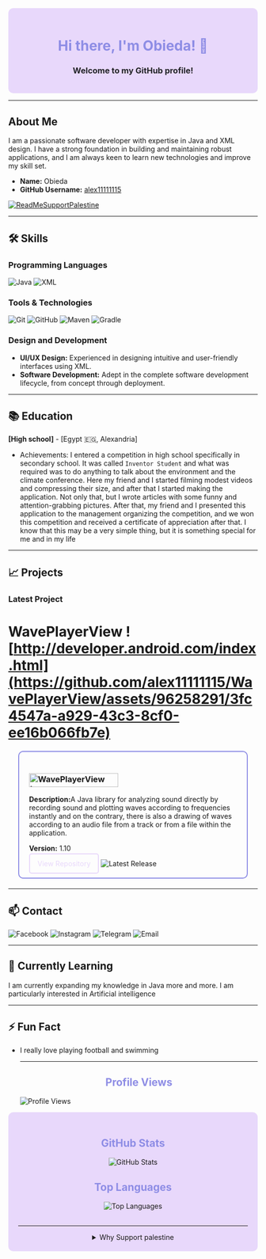 <div align="center" style="background-color: #E8D8FB; padding: 20px; border-radius: 10px;">
  <h1 style="color: #8E8DE5;">Hi there, I'm Obieda! 👋</h1>
  <h3 style="color: #222327;">Welcome to my GitHub profile!</h3>
</div>

---

## About Me

I am a passionate software developer with expertise in Java and XML design. I have a strong foundation in building and maintaining robust applications, and I am always keen to learn new technologies and improve my skill set.

- **Name:** Obieda
- **GitHub Username:** [alex11111115](https://github.com/alex11111115)

[![ReadMeSupportPalestine](https://raw.githubusercontent.com/Safouene1/support-palestine-banner/master/banner-support.svg)](https://techforpalestine.org/learn-more)

---

## 🛠️ Skills

### Programming Languages
  <img src="https://img.shields.io/badge/Java-80%25-8e8de5?style=flat&logo=java&logoColor=white" alt="Java">   <img src="https://img.shields.io/badge/XML-95%25-8e8de5?style=flat&logo=xml&logoColor=white" alt="XML">

### Tools & Technologies
<div>
  <img src="https://img.shields.io/badge/Version_Control-Git-orange?style=for-the-badge&logo=git&logoColor=white" alt="Git">
  <img src="https://img.shields.io/badge/Version_Control-GitHub-orange?style=for-the-badge&logo=github&logoColor=white" alt="GitHub">
  <img src="https://img.shields.io/badge/Build_Tool-Maven-blue?style=for-the-badge&logo=apache-maven&logoColor=white" alt="Maven">
  <img src="https://img.shields.io/badge/Build_Tool-Gradle-blue?style=for-the-badge&logo=gradle&logoColor=white" alt="Gradle">
</div>

### Design and Development
- **UI/UX Design:** Experienced in designing intuitive and user-friendly interfaces using XML.
- **Software Development:** Adept in the complete software development lifecycle, from concept through deployment.

---

## 📚 Education

**[High school]**   - [Egypt 🇪🇬, Alexandria]  

<!--- Relevant coursework: List relevant courses or projects.-->
- Achievements: I entered a competition in high school specifically in secondary school. It was called ` Inventor Student ` and what was required was to do anything to talk about the environment and the climate conference. Here my friend and I started filming modest videos and compressing their size, and after that I started making the application. Not only that, but I wrote articles with some funny and attention-grabbing pictures. After that, my friend and I presented this application to the management organizing the competition, and we won this competition and received a certificate of appreciation after that. I know that this may be a very simple thing, but it is something special for me and in my life

---

## 📈 Projects

### Latest Project

# WavePlayerView ![http://developer.android.com/index.html](https://github.com/alex11111115/WavePlayerView/assets/96258291/3fc4547a-a929-43c3-8cf0-ee16b066fb7e)

<div style="border: 2px solid #8E8DE5; border-radius: 10px; padding: 20px; margin: 20px;">
  <h3 style="color: #8E8DE5;">
<a href="https://github.com/alex11111115/WavePlayerView">
  <img src="https://img.shields.io/badge/WavePlayerView-8E8DE5?style=flat&labelColor=E8D8FB&logo=data:image/svg+xml;base64,PHN2ZyB3aWR0aD0iMTAwIiBoZWlnaHQ9IjQwIiB2aWV3Qm94PSIwIDAgMTAwIDQwIiB4bWxucz0iaHR0cDovL3d3dy53My5vcmcvMjAwMC9zdmciPjxwb2x5bGluZSBwb2ludHM9IjAsMjAgMTAsMTAgMjAsMjAgMzAsMTAgNDAsMjAgNTAsMTAgNjAsMjAgNzAsMTAgODAsMjAgOTAsMTAgMTAwLDIwIiBzdHlsZT0iZmlsbDpub25lO3N0cm9rZTojOEU4REU1O3N0cm9rZS13aWR0aDoyIiAvPjxwb2x5bGluZSBwb2ludHM9IjAsMjUgMTAsMTUgMjAsMjUgMzAsMTUgNDAsMjUgNTAsMTUgNjAsMjUgNzAsMTUgODAsMjUgOTAsMTUgMTAwLDI1IiBzdHlsZT0iZmlsbDpub25lO3N0cm9rZTojOEU4REU1O3N0cm9rZS13aWR0aDoyIiAvPjwvc3ZnPg==" alt="WavePlayerView Logo" style="width: 180px; height: 28px; margin-right: 10px;">
  <span style="font-size: 12px; color: #8E8DE5;"></span>
</a>
</h3>
  <p><strong>Description:</strong>A Java library for analyzing sound directly by recording sound and plotting waves according to frequencies instantly and on the contrary, there is also a drawing of waves according to an audio file from a track or from a file within the application.</p>
  <p><strong>Version:</strong> 1.10</p>
  <a href="https://github.com/alex11111115/WavePlayerView" style="color: #E8D8FB; text-decoration: none; border: 2px solid #E8D8FB; padding: 10px 15px; border-radius: 5px;">View Repository</a>     <img src="https://img.shields.io/github/v/release/alex11111115/WavePlayerView?style=flat&color=8E8DE5" alt="Latest Release">
</div>

---

## 📫 Contact

<div>
  <a href="https://www.facebook.com/obeida.hussein.a/" style="text-decoration: none;">
    <img src="https://img.shields.io/badge/Facebook-1877F2?style=for-the-badge&logo=facebook&logoColor=white" alt="Facebook">
  </a>
  <a href="https://www.instagram.com/obeida.hussein.a/" style="text-decoration: none;">
    <img src="https://img.shields.io/badge/Instagram-E4405F?style=for-the-badge&logo=instagram&logoColor=white" alt="Instagram">
  </a>
  <a href="https://t.me/@obeida_hussein" style="text-decoration: none;">
    <img src="https://img.shields.io/badge/Telegram-2CA5E0?style=for-the-badge&logo=telegram&logoColor=white" alt="Telegram">
  </a>
  <a href="mailto:bodybody15151@gmail.com" style="text-decoration: none;">
    <img src="https://img.shields.io/badge/Email-D14836?style=for-the-badge&logo=gmail&logoColor=white" alt="Email">
  </a>
</div>

---

## 🌱 Currently Learning

I am currently expanding my knowledge in Java more and more. I am particularly interested in Artificial intelligence 

---


## ⚡ Fun Fact

- I really love playing football and swimming

  ---

  <h2 align="center" style="color: #8E8DE5;">Profile Views</h2>
  <img align="center" src="https://komarev.com/ghpvc/?username=alex11111115&style=flat&color=8E8DE5" alt="Profile Views">
</div>

<div align="center" style="background-color: #E8D8FB; padding: 20px; border-radius: 10px;">
  <h2 style="color: #8E8DE5;">GitHub Stats</h2>
  <img src="https://github-readme-stats.vercel.app/api?username=alex11111115&show_icons=true&theme=radical" alt="GitHub Stats">
  <br>
  <h2 style="color: #8E8DE5;">Top Languages</h2>
  <img src="https://github-readme-stats.vercel.app/api/top-langs/?username=alex11111115&layout=compact&theme=radical" alt="Top Languages">
  <br>
<br>

---

<details>
<summary>Why Support palestine</summary>

~تاريخ فلسطين وحربها مع الكيان الصهيوني~

~قبل الاحتلال~
كانت *فلسطين* موطنًا لشعب *فلسطيني* متنوع وثري ثقافيًا لآلاف السنين. كان *الفلسطينيون* من خلفيات دينية ووثنية مختلفة، بما في ذلك *المسلمون* والمسيحيون واليهود والدروز. عاشوا بسلام ووئام نسبي لعدة قرون.

بدأ *اليهود الغربيون* في *ثمانينيات القرن التاسع عشر*، بتبني نظريات جديدة في استعمار الأراضي *الفلسطينية* تقوم على فكرة استبدال محاولات السيطرة المدنية أو السلمية بالسيطرة المسلحة.
وقد كان من أكبر المتبنين لهذه النظرية *الحركة الصهيونية العالمية* التي قالت: ` إن اليوم الذي نبني فيه كتيبة يهودية واحدة هو اليوم الذي ستقوم فيه دولتنا ` .

في أواسط 1880، قامت *الحركة الصهيونية* في *أوروبا* بتكوين مجموعة -*عشاق صهيون*- (المؤتمر الصهيوني الأول كان في بازل عام 1897). طالبت هذه الحركة *بإقامة دولة خاصة باليهود*، ورأى العديد من الصهاينة أن موقع هذه الدولة يجب أن يكون في مكان الدولة التاريخية اليهودية، المنطقة التي تعرف باسم *فلسطين*.
كانت *فلسطين* حينئذ جزءاً من الدولة العثمانية وتحظى بحكم محلي (ولاية)، وكانت المنطقة مأهولة *بالفلسطينيين* العرب بشكل رئيسي (ظل اليهود يشكلون نسبة أقل من 8% حتى عام 1920).

لاقى هذا المشروع *الصهيوني* غضباً شعبياً عم كل *فلسطين*، ورفضاً قاطعاً من كل الشخصيات السياسية آنذاك، كان من بينهم مفتي *القدس* أمين الحسيني وعز الدين القسام ولاحقاً عبد القادر الحسيني، وزعماء سياسيين ودينيين وعسكريين آخرين، وكانت هذه هي بدايات نشوء المقاومة الشعبية في فلسطين. فيما تباينت مواقف الشخصيات العربية والحكام العرب في تعاملهم مع هذا المشروع فمنهم من أيد *الفلسطينيين* في تحقيق مصيرهم ومنهم من التزم الصمت، ومنهم من مد يده لزعماء الحركة *الصهيونية* من أجل نيل رضى الحكومة *البريطانية*، مثل الأمير فيصل بن الحسين الذي التقى حاييم وايزمان رئيس *المنظمة الصهيونية العالمية*، وغيره.

أما بالنسبة *للدول الغربية* فقد رحبت بالمشروع *الصهيوني* في *فلسطين*، فتلقى المشروع دعماً مالياً وعسكرياً ولوجستياً من دول كبرى مثل *بريطانيا* و*الولايات المتحدة* و*فرنسا*. والتي رأت في كون الدولة *العبرية* التي يطمح *الصهاينة* لإنشائها في *فلسطين*، حماية لمصالحها في المنطقة.

*وعد بلفور*
لقد تبنت *إنجلترا* منذ بداية *القرن العشرين* سياسة إيجاد كيان *يهودي* سياسي في *فلسطين* قدروا أنه سيظل خاضعاً لنفوذهم ودائراً في فلكهم وبحاجة لحمايتهم ورعايتهم وسيكون في المستقبل مشغلة *للعرب* ينهك قواهم ويورثهم الهم الدائم يعرقل كل محاولة للوحدة فيما بينهم. وتوجت *بريطانيا* سياستها هذه بوعد بلفور الذي أطلقه وزير خارجيتها آنذاك.

كانت هناك مصالح مشتركة ذات بعد إستراتيجي، ففي الأساس كانت *بريطانيا* قلقة من هجرة *يهود روسيا* و*أوروبا الشرقية* الذين كانوا يتعرضون للاضطهاد. فوجدت أن لها مصلحة في توظيف هذه العملية في برنامج توسعها في *الشرق الأوسط*، فحولت قوافل المهاجرين إلى *فلسطين* بعد صدور الوعد، وقامت بتوفير الحماية لهم والمساعدة اللازمة. فما كان من وزير خارجية *إنجلترا* *آرثر جيمس بلفور* إلا أن أصدر وعداً باسم *ملك بريطانيا* لزعماء الحركة *الصهيونية* في 2 نوفمبر عام 1917 بتأسيس وطن قومي *لليهود* على أرض *فلسطين*.

لقي هذا الإعلان معارضة *العرب*، الذين خدعتهم *بريطانيا* عندما وعدتهم بالاستقلال إذا وقف *العرب* بجانبها ضد *العثمانيين*.

سيطر الجيش البريطاني في عام 1917 على فلسطين وشرق الأردن بمساعدة الثورة العربية بقيادة الشريف حسين (التي كانت تسعى إلى استقلال ووحدة *الولايات العربية* بناء على مراسلات *حسين-مكماهون*)، وتم تطبيق معاهدة *سايكس بيكو* وخضعت *الأردن* و#فلسطين* للانتداب *البريطاني*. وفي نفس العام، أرسل *آرثر جيمس بلفور*، وزير الخارجية *البريطاني* رسالة إلى *البارون ليونيب* و*ولتر دي روتشيلد*، يتعهد فيها بتأييد *بريطانيا* لإقامة وطن قومي *لليهود* في *فلسطين* مع ملاحظة أن لا يؤدي ذلك إلى المس بالحقوق المدنية والدينية لغير *اليهود* في *فلسطين*، وهو ما عرف فيما بعد بوعد *بلفور*.

~الثورة الفلسطينية الكبرى~
هي من أضخم الثورات الشعبية التي قام بها الشعب *الفلسطيني* ضد المستعمرين *الإنجليز* و*اليهود* المهاجرين إلى *فلسطين* في زمن *الانتداب البريطاني" على *فلسطين*، كثورة عام 1920، [[1921]] وثورة *البراق* عام 1929، وإضطرابات 1933. استمرت ثلاث سنين متواصلة ابتداءً من عام 1936 - 1939 اثر وفاة الشيخ *عز الدين القسام* على أيدي *الشرطة البريطانية* في *جنين*. أعلن بعدها الإضراب العام الذي ضم معظم المدن *العربية الفلسطينية*.

~قرار تقسيم فلسطين~

هو الاسم الذي أطلق على قرار قامت الجمعية العامة التابعة لهيئة *الأمم المتحدة# بالموافقة عليه في 29 نوفمبر 1947، وقضت بإنهاء الانتداب *البريطاني* على *فلسطين* وتقسيم أراضيه إلى 3 كيانات جديدة، أي تأسيس دولة *عربية* وأخرى *يهودية* على تراب *فلسطين* وأن تقع مدينتا *القدس* و*بيت لحم* في منطقة خاصة تحت *الوصاية الدولية*. كان هذا القرار المسمى رسميا بقرار الجمعية العامة رقم 181 من أول المحاولات لحل النزاع *العربي*/*اليهودي-الصهيوني* على أرض *فلسطين*.

تبادرت فكرة تقسيم *فلسطين* إلى دولتين *عربية* و*يهودية* مع تحديد منطقة دولية حول *القدس* في تقرير *لجنة بيل* من 1937 وتقرير #لجنة وودهد* من 1938، وصدر هذان التقريران عن لجنتين تم تعيينهما على يد *الحكومة البريطانية* لبحث *قضية فلسطين* إثر *الثورة الفلسطينية الكبرى* التي دارت بين السنوات 1933 و 1939.

بعد __الحرب العالمية الثانية__ وإقامة *هيئة الأمم المتحدة* بدلا *لعصبة الأمم*، طالبت *الأمم المتحدة* إعادة النظر في صكوك الانتداب التي منحتها عصبة *الأمم للإمبراطوريات الأوروبية*، واعتبرت حالة الانتداب *البريطاني* على *فلسطين* من أكثر القضايا تعقيدا وأهمية.

قامت الحركة *الصهيونية* خلال فترة *الانتداب البريطاني* على *فلسطين# وحتى بعد تأسيس *دولة فلسطين* بتنفيذ جملة من الأمور المخطط لها مسبقاً والتي كان الهدف منها ترحيل *الفلسطينيين* و*التطهير العرقي لفلسطين*، مثل استهداف قرى ومدن *فلسطينية# بهجمات *إرهابية* شنتها منظمات *الهاجاناه* و*الإرجون* و*الشتيرن* تم مناقشة هذه الأساليب المخطط لها مسبقاً من قبل عدة *مؤرخين تاريخيين* من أمثال *إيلان بابيه* و*بيني موريس* و*وليد خالدي*.

أدت هذه العمليات إلى استيلاء *اليهود* على ما يقارب 78% من مساحة *فلسطين التاريخية*، و*قتل* وتهجير 750 ألف إلى مليون *فلسطيني* قسريًا إلى دول الجوار وأجزاء أخرى من *فلسطين*. شكّل اللاجئون *الفلسطينيون* الذين خرجوا من المناطق التي قامت عليها *إسرائيل*، نواة جديدة *للقضية الفلسطينية*.

إذ نزح بين عام 1947 مرورًا بحرب 1948 حوالي 750000 *عربي فلسطيني* عن بلداتهم. بعد *نهاية الحرب* تقسمت منطقة الانتداب بين *إسرائيل* و*الأردن* و*مصر* حيث منحت *إسرائيل* الجنسية *الإسرائيلية* لمن بقي داخل حدودها فقط ورفضت عودة النازحين *العرب* من خارج هذه الحدود. أما *الأردن* فمنحت جنسيتها لسكان *الضفة الغربية* بما في ذلك اللاجئين إليها. أما سكان قطاع *غزة* واللاجئين إليها فبقوا دون مواطنة إذ رفضت *مصر* منحهم *الجنسية المصرية*. يشكل اللاجئون اليوم قرابة *نصف الشعب الفلسطيني* أي حوالي 6,4 مليون نسمة (2020).

~مجزرة دير ياسين~
دير ياسين قرية فلسطينية، تقع غربي القدس حدثت فيها مذبحة مروعة في 9 أبريل عام 1948 على يد العصابتين الصهيونيتين: *الإرجون* و*الشتيرن*. أي بعد أسبوعين من توقيع معاهدة سلام طلبها رؤساء المستوطنات اليهودية المجاورة ووافق عليها أهالي قرية دير ياسين. وراح ضحية هذه المذبحة أعداد كبيرة من السكان لهذه القرية من الأطفال، وكبار السن والنساء والشباب. عدد من ذهب ضحية هذه المذبحة مختلف عليه، إذ تذكر المصادر العربية والفلسطينية أن ما بين 250 إلى 360 ضحية تم قتلها، بينما تذكر المصادر الغربية أن العدد لم يتجاوز 107 قتلى.

كانت مذبحة دير ياسين عاملاً مهمّاً في الهجرة الفلسطينية إلى مناطق أُخرى من فلسطين والبلدان العربية المجاورة لما سببته المذبحة من حالة رعب عند المدنيين. وأضافت المذبحة حِقداً إضافياً على الحقد الموجود أصلاً بين العرب والإسرائيليين.

~الاحتلال~
بعد انتهاء الحرب العالمية الثانية عام 1945، تصاعدت حدّة هجمات العصابات الصهيونية على القوات البريطانية في فلسطين، مما حدا ببريطانيا إلى إحالة المشكلة الفلسطينية إلى الأمم المتحدة، وفي 28 ابريل بدأت جلسة الجمعية العامة التابعة للأمم المتحدة بخصوص قضية فلسطين، واختتمت أعمال الجلسات في 15 مايو 1947 بقرار تأليف (UNSCOP) لجنة الأمم المتحدة الخاصة بفلسطين، وهي لجنة مؤلفة من 11 عضوا، نشرت هذه اللجنة تقريرها في 8 سبتمبر الذي أيد معظم أفرادها حل التقسيم، بينما أوصى الأعضاء الباقون بحل فيدرالي، فرفضت الهيئة العربية العليا اقتراح التقسيم أما الوكالة اليهودية فأعلنت قبولها بالتقسيم، ووافق كل من الولايات الأمريكية المتحدة والاتحاد السوفييتي على التقسيم على التوالي، وأعلنت الحكومة البريطانية في 29 أكتوبر عن عزمها على مغادرة فلسطين في غضون ستة أشهر إذا لم يتم التوصل إلى حل يقبله العرب والصهيونيون.

وفي الفترة التي تلت ذلك، تصاعدت وتيرة العمليات العسكرية من جميع الأطراف، وكانت لدى الصهاينة خطط مدروسة قامت بتطبيقها وكانت تسيطر على كل منطقة تنسحب منها القوات البريطانية، في حين كان العرب في حالة تأزم عسكري بسبب التأخر في القيام بإجراءات فعالة لبناء قوة عربية نظامية تدافع عن فلسطين، ونجحت القوات الصهيونية باحتلال مساحات تفوق ما حصلت عليه في قرار التقسيم، وخرجت أعداد كبيرة من الفلسطينيين من مدنهم وقراهم بسبب المعارك أو بسبب الخوف من المذابح التي سمعوا بها.

وفي 13 مايو وجه حاييم وايزمان رسالة إلى الرئيس الأمريكي ترومان يطلب فيها منه الإيفاء بوعده الاعتراف بدولة يهودية، وأعلن عن قيام دولة إسرائيل في تل أبيب بتاريخ 14 مايو الساعة الرابعة بعد الظهر، وغادر المندوب السامي البريطاني مقره الرسمي في القدس متوجها إلى بريطانيا، وفي أول دقائق من 15 مايو انتهى الانتداب البريطاني على فلسطين وأصبح الإعلان عن قيام دولة إسرائيل نافذ المفعول، واعترفت الولايات الأمريكية المتحدة بدولة إسرائيل بعد ذلك بعشرة دقائق، ولكن القتال استمر ولكن هذه الآن أصبحت الحرب بين دولة إسرائيل والدول العربية المجاورة.

مع نهاية الحرب كانت إسرائيل قد أصبحت واقعا، وسيطرت على مساحات تفوق ما نص عليه قرار تقسيم فلسطين، واحتلت من فلسطين (حسب تقسيم الانتداب البريطاني) كامل السهل الساحلي باستثناء قطاع غزة الذي سيطر عليه المصريون، كما قامت على كامل النقب والجليل وشمال فلسطين، وأصبحت مناطق القدس الشرقية والضفة الغربية جزءا من المملكة الأردنية الهاشمية. وبدأ تاريخ جبهة أعرض من الصراع مع الدول العربية.

~حرب 1948 (النكبه)~
كانت القيادات الصهيونية قد شرعت في إعداد خطط عسكرية تفصيلية منذ مطلع عام 1945 توقعا للمواجهة المقبلة، وفي مايو 1946 رسمت الهاجاناه خطة سميت بخطة مايو 1946 فيما بعد، كانت السياسة العامة لهذه الخطة تقضي بما يسمى «الإجراءات المضادة».

حققت الجيوش العربية عند فلسطين دخولها بعد 15 مايو 1948 انتصارات معتبرة، حققت القوات المصرية نجاحات ملموسة في القطاع الجنوبي، كذلك القوات الأردنية والعراقية في جبهة القدس وشمال الضفة الغربية. أحدثت تلك العمليات حرجاً للقوات الصهيونية سرعان ما أزيلت آثاره بقرار مجلس الأمن في 22 مايو 1948 بوقف إطلاق النار مدة 36 ساعة، ورفضت الدول العربية ذلك القرار في حينه، فمارست الولايات المتحدة وبريطانيا ضغوطاً مشددة مصحوبة بتهديدات للحكومات العربية. وتقدم الوفد البريطاني في مجلس الأمن بطلب جديد لوقف القتال مدة أربعة أسابيع، وضبط تدفق المتطوعين والسلاح إلى فلسطين إبان تلك الفترة. وفي 2 يونيو أبلغت الدول العربية مجلس الأمن موافقتها على ذلك القرار، وتوقف القتال بالفعل في 11 يونيو وعرفت تلك الفترة بالهدنة الأولى.

إلا أن الإرادة المتزعزعة للحكام العرب في تلك الأيام وعدم التنسيق بين الجيوش العربية رغم تقديمها التضحيات، والدعم والتدريب الذي نالته العصابات الصهيونية على يد بريطانيا منذ الحرب العالمية الثانية، بالإضافة إلى تفوق الإسرائيليين بالعدد، كل هذا أدى إلى هزيمة الجيوش العربية وسقوط أكثر من 78% من أرض فلسطين بيد الدولة العبرية، أي أكثر من المساحة المخصصة لها في التقسيم عام 1947 حيث أعطى لليهود 55% من أرض فلسطين.

~هدنة 1949~
بعد الانتهاء من حرب 1948، تم التوقيع على اتفاقيات رودس التي فرضت الهدنة بين إسرائيل وكل من مصر وسوريا والأردن ولبنان. ووقعت كل دولة على الاتفاق بشكل منفصل، ماعدا العراق  وتم بموجب هذه الاتفاقيات رسم الخط الأخضر الذي تم تحديده رسميا كخط وقف إطلاق النار، ولكنه أصبح بالفعل حدودا بين دولة إسرائيل الحديثة آنذاك والدول العربية المجاورة. بقيت داخل الخط الأخضر، أي في إسرائيل، عدد من البلدات والمدن العربية الفلسطينية والمدن المختلطة التي يسكنها يهود وعرب. كذلك بقي داخل الخط الأخضر الجزء الغربي من مدينة القدس إذ مر الخط الأخضر وسط المدينة.

أدى رسم الخط الأخضر على أرض الواقع إلى تقسيم فلسطين إلى ثلاث أجزاء، إسرائيل (وهو الجزء الأكبر يشكل ما نسبته 78% من مساحة فلسطين) والضفة الغربية (التي ألحقت بالأردن لاحقا) وقطاع غزة (الذي ضمته مصر)، حيث يشكل الأخيران ما نسبته 22% من مساحة فلسطين التاريخية، قامت إسرائيل باحتلالهما لاحقا في عام 1967.

~حرب 1956~
يطلق عليها في العالم العربي (العدوان الثلاثي) وفي الإعلام الغربي (أزمة السويس) وفي الإعلام الإسرائيلي (حرب سيناء)، حرب وقعت أحداثها في مصر وقطاع غزة في 1956 وكانت الدول التي اعتدت عليها هي فرنسا وإسرائيل وبريطانيا على أثر قيام جمال عبد الناصر بتأميم قناة السويس. تعرف أيضا هذه الحرب بحرب 1956. دام احتلال إسرائيل لقطاع غزة فيها عدة أشهر استمر حتى 1957.

~حرب 1967~
في 13 نوفمبر/تشرين الثاني 1966 قامت إسرائيل بإغارة عسكرية على قرية السموع الأردنية بحجة تدمير قواعد الفلسطينيين، ومع بداية عام 1967 وجهت إسرائيل الاتهام لسوريا بتشجيع أعمال الفدائيين داخل فلسطين، وحدث اشتباك بين الطيران الإسرائيلي والسوري في 7 أبريل/نيسان 1967، أعلنت بعده إسرائيل في 12 مايو/أيار 1967 أنها ستشن حرباً على سوريا لإسقاط نظام الحكم وقامت باستدعاء الجزء الأكبر من قواتها الاحتياطية.

الأمر الذي دفع مصر إلى اتخاذ إجراءات استثنائية لارتباطها مع سوريا باتفاقية دفاع مشترك، فتم إعلان حالة الطوارئ القصوى وإعلان التعبئة العامة بالقوات المسلحة المصرية، وبدأت القيادة المصرية حشد قواتها في سيناء استعداداً لتنفيذ خطة القاهر الدفاعية.

طلبت مصر في 16 مايو/أيار 1967 سحب قوات الطوارئ الدولية الموجودة على الحدود الشرقية، وأعلن الرئيس جمال عبد الناصر في 23 مايو/أيار 1967 قراره بإغلاق مضايق تيران (خليج العقبة) أمام الملاحة الإسرائيلية، تذرعت إسرائيل بأزمة غلق المضايق وأعلنت في 29 مايو/أيار أن التدخل في حرية الملاحة في خليج العقبة يعتبر عدواناً ضد إسرائيل وأعلنت تعبئة الاحتياطي ورفعت درجة استعداد الجيش الإسرائيلي.

خلال تلك الفترة كان قد مضى على خوض القوات المسلحة المصرية لمعاركها بحرب اليمن خمس سنوات والتي شاركت بعملياتها ثلث القوات البرية بدعم من القوات الجوية والبحرية مما ترتب عليه خسائر متزايدة في الأفراد والمعدات وانخفاض مستوى التدريب والحالة الفنية للأسلحة مما أثر على الكفاءة القتالية للقوات، وذلك في وقت عانى فيه الجيش المصري من تشتت في القيادة وتوزيع المهام، وسوء التنسيق بين الأفرع المختلفة والإدارات وأحادية اتخاذ القرار. في 5 يونيو/حزيران 1967 شنت إسرائيل هجومها ضد القوات المصرية في سيناء، وضد القوات الأردنية للاستيلاء على الضفة الغربية، وضد القوات السورية للاستيلاء على هضبة الجولان، وكان رأس حربة هذا الهجوم سلاح الطيران الإسرائيلي المتفوق على الطيران العربي في ذلك الوقت كماً ونوعاً، فقامت بقصف المطارات المصرية لمنع أي طلعات جوية مصرية. أعقب ذلك اجتياح بري لسيناء وقطاع غزة من قبل الجيش الإسرائيلي. وعلى الجبهة الأردنية وجهت الطائرات الإسرائيلية ضربتها ضد القوات الجوية الأردنية ومطاراتها واجتاحت برياً الضفة الغربية والقدس الشرقية.

وبنفس الأسلوب أجهض الطيران الإسرائيلي الطلعات الجوية السورية واحتلت هضبة الجولان.

واصلت السلطات الإسرائيلية سياسة التمييز والقمع ضد الفلسطينيين في الأراضي المحتلة. كما بدأت في بناء المستوطنات الإسرائيلية في الضفة الغربية وقطاع غزة، والتي تعتبر غير قانونية بموجب القانون الدولي.

عانى الفلسطينيون في الأراضي المحتلة من انتهاكات جسيمة لحقوق الإنسان، بما في ذلك الاعتقال التعسفي والتعذيب والقتل خارج نطاق القضاء. كما واجهوا قيودًا صارمة على حريتهم في التنقل والتعبير والتجمع.

~حرب الاستنزاف~
حرب الاستنزاف هي حرب استمرت ثلاث سنوات ونصف السنة، شنتها القوات المصرية على القوات الإسرائيلية في سيناء عقب هزيمة حرب 1967.

قامت الحرب على أساس استنزاف قدرات الجيش الإسرائيلي وليس على أساس المواجهة المباشرة ومنعه من الوصول إلى غرب القناة.

تضمنت الحرب ثلاث مراحل رئيسية هي مرحلة الصمود، ثم مرحلة المواجهة والدفاع، وأخيرا مرحلة الردع والحسم. نجحت مصر خلال تلك الفترة في استكمال بناء منظومة الدفاع الجوى المصري، وتحريك حائط صواريخ الدفاع الجوى إلى قرب حافة الضفة الغربية للقناة، وتنفيذ عدة عمليات لعبور الشاطئ الشرقي للقناة داخل عمق سيناء، كما أعادت بناء قواتها الجوية، وأعادت تنظيم وتدريب القوات المسلحة.

خلال عمليات تلك الفترة استشهد الفريق عبد المنعم رياض رئيس أركان حرب القوات المصرية وهو على الخطوط الأمامية للجبهة في موقع المعدية رقم 6 بمنطقة الإسماعيلية أثناء معارك المدفعية يوم 9 مارس/آذار 1969.


~مبادرة روجرز~
في 5 يونيو/حزيران 1970 قدمت الولايات المتحدة الأمريكية مبادرةً عن طريق وزير خارجيتها وليام روجرز لإيقاف النيران لمدة 90 يوماً بين مصر وإسرائيل وأن يدخل الطرفان في مفاوضات جديدة لتنفيذ القرار 242.

استجاب الطرفان لإيقاف النيران في 8 أغسطس/آب 1970 إلا أن إسرائيل لم تفِ بالشق الثاني، وتم تمديد وقف إطلاق النار لثلاثة أشهر أخرى تنتهي في 4 فبراير/شباط 1971 ثم مددت لشهر واحد ينتهي في 7 مارس/آذار 1971، وبعدها أعلنت مصر رفضها تمديد وقف إطلاق النار مرة أخرى مع استمرار حالة اللاسلم واللاحرب.

وفي هذه الفترة أيضًا نشطت أعمال المقاومة الفلسطينية في الداخل والخارج مما زاد من الآمال العربية في الخلاص.

~ التخطيط لحرب اكتوبر 1973 ~

*قررت مصر وسوريا التخطيط والتجهيز لاسترجاع حقوقهما وأراضيهما المحتلة بالقوة للأسباب التالية:*
التعنت الإسرائيلي في حل الأزمة وإرجاع الأراضي المغتصبة بالطرق السلمية.

رفض إسرائيل لمبادرة روجرزفي عام 1970 المقدمة من الولايات المتحدة الأمريكية.

المماطلة في تنفيذ قرار مجلس الأمن 242.

قرر الرئيس السادات استخدام القوة في استرداد الأراضي المحتلة، بالرغم من عدم وجود أي خطة لاستخدام القوة في عهد الرئيس جمال عبد الناصر.

اعتمد السادات في خطته على المخابرات العامة المصرية والمخابرات السورية في التخطيط للحرب وخداع أجهزة الأمن والاستخبارات الإسرائيلية، والهجوم بشكل مفاجئ على إسرائيل من قبل مصر وسوريا،.

حيث اتفقتا على هجوم موحد مفاجئ في يوم عيد الغفران اليهودي؛ حيث هاجمت القوات السورية القوات الإسرائيلية في مرتفعات الجولان، كما هاجم الجيش المصري قواتها الممتدة على طول قناة السويس وفي عمق شبه جزيرة سيناء.

~حرب اكتوبر 1973~
جاء الهجوم في 6 أكتوبر 1973، وقد حدد الجيشان المصري والسوري موعد الهجوم في الساعة الثانية بعد الظهر.

وافق يوم حرب أكتوبر في تلك السنة عيد الغفران اليهودي، ونظرًا لأهمية هذا العيد اليهودي تتعطل أغلبية الخدمات الجماهيرية الإسرائيلية بما في ذلك وسائل الإعلام ووسائل النقل الجوي والبحري.

كما وافق هذا التاريخ العاشر من رمضان، حيث يصوم المسلمون ومن وجهة نظر الإسرائيليين هو وقت غير مناسب للهجوم والحرب.

**الهجوم السوري**
بدأت القوات السورية الهجوم وانطلقت قذائف المدافع في الجولان في الوقت المحدد، واندفعت الآلاف من القوات البرية السورية إلى داخل مرتفعات الجولان تساندها قوة كبيرة من الدبابات على الجبهة السورية، وفي نفس الوقت كان طيران سلاح الجو السوري يقصف المواقع الإسرائيلية، وقد تمكن الجيش السوري من تحرير مدينة القنيطرة الرئيسية وجبل الشيخ في معارك كبدت القوات السورية فيها الإسرائيليين خسائر فادحة لم يعتادوا عليها خلال حروبهم السابقة مع المسلمين.

**الهجوم المصري في حرب أكتوبر**
بدأت الحرب في مصر في الساعة الثانية بعد الظهر بأول ضربة جوية من سلاح الجو المصري باتجاه الجيش الإسرائيلي، وقد نفذت 220 طائرة حربية مصرية الضربة الجوية على الأهداف الإسرائيلية شرقي القناة، عبرت الطائرات على ارتفاعات منخفضة للغاية؛ لتفادي الرادارات الإسرائيلية، وقد استهدفت المطارات ومراكز القيادة ومحطات الرادار والإعاقة الإلكترونية وبطاريات الدفاع الجوي وتجمعات الأفراد والمدرعات والدبابات والمدفعية والنقاط الحصينة في خط بارليف ومصافي النفط ومخازن الذخيرة، وقد حققت 95٪ من أهدافها الموضوعة

بعد عبور الطائرات المصرية بخمس دقائق بدأتِ المدفعية المصرية قصف التحصينات والأهداف الإسرائيلية الواقعة شرق القناة بشكلٍ مكثف؛ تحضيرًا وتأمينًا لعبور الجنود المشاة. وبدأ المهندسون في تعطيل الأنابيب التي تنقل السائل المشتعل المستخدم في إشعال سطح مياه القناة، في الوقت نفسه فتح ثغرات في الساتر الترابى باستخدام خراطيم مياه شديدة الدفع.

في تمام الساعة 20:30 اكتمل بناء أول جسرٍ ثقيلٍ، وفي تمام الساعة 22:30 اكتمل بناء سبع جسورٍ أخرى وبدأت الدبابات والأسلحة الثقيلة تتدفق نحو الشرق مستخدمةً الجسورَ السبعَ وإحدى وثلاثين معدية.

في تمام 18:30 بدأت مشاة في عبور القناة بعبور ألف ضابط وثلاثين ألف جندي من خمس فرق مشاه عبروا القناة، حتى عبر القناة 8,000 من الجنود المصريين، ثم توالت موجتا العبور الثانية والثالثة ليصل عدد القوات المصرية على الضفة الشرقية بحلول الليل إلى 60,000 جندي.

**نهاية حرب اكتوبر**
في يوم 24 من أكتوبر صدر قرار بوقف إطلاق النار، طبقًا لقرار مجلس الأمن رقم 339، كما أصدر مجلس الأمن قراره رقم 340 الذي قضى بإنشاء قوة طوارئ دولية لمراقبة تنفيذ وقف إطلاق النار، إلا أن القوات الإسرائيلية استمرت في عملياتها خلال أيام 25 و26 و27 أكتوبر/تشرين الأول ولم يتوقفِ القتال فعليًا حتى يوم 28 أكتوبر حين تقرر عقد مباحثات الكيلو 101 بين الطرفين برعاية الولايات المتحدة الأمريكية.

انتهت الحرب رسميًا بالتوقيع على اتفاقية فك الاشتباك في 31 مايو 1974 حيث وافقت إسرائيل على إعادة مدينة القنيطرة لسوريا وضفة قناة السويس الشرقية لمصر مقابل إبعاد القوات المصرية والسورية من خط الهدنة وتأسيس قوة خاصة للأمم المتحدة لمراقبة تحقيق الاتفاقية.

وببداية الحرب وحتى انتهائها قدمت القوات المسلحة المصرية أعظم صور البسالة والإقدام في معارك متتالية خاضتها ضد إسرائيل بدأتها بعبور القنال وهدم الأسطورة الكاذبة التي روج لها الجيش الإسرائيلي وهو خط بارليف مرورًا بمعارك ضارية في منطقة شرق القناة، وفي مدينتي السويس والإسماعيلية غرب القناة.

توالت المفاوضات بين الطرفين التي باءت بالفشل، حتى جاءت معاهدة السلام بعد سنوات 1979، ورجوع الأراضي المصرية إليها عام 1982 إلا منطقة طابا التي رجعت بالكامل إلى السيادة المصرية في عام 1989.

~انتفاضة الحجارة 1987~
ساهمت منظمة التحرير الفلسطينية مع غيرها من فصائل المقاومة الأخرى في انتفاضة 1987 التي أعادت القضية الفلسطينية إلى الأجندة العالمية من جديد بعد سنوات من الإهمال السياسي. وكان من أهم نتائج هذه الانتفاضة إضافة إلى الخسائر المادية التي ألحقتها بإسرائيل أن أزالت الخوف من صدور الشباب الفلسطيني وأعادت خيار المقاومة المسلحة إلى صدارة الحلول المطروحة لحل المشكلة الفلسطينية.

إرهاصات تلك الانتفاضة كانت كثيرة ومتراكمة، لكن شرارة الانطلاق كانت في 8 ديسمبر 1987 حينما أقدمت آلية عسكرية إسرائيلية على دهس مجموعة من العمال الفلسطينيين أمام حاجر بيت حانون (إيرز) بصورة متعمدة، فاستشهد اثر هذا الحادث 5 وأصيب 7، جميعهم من مخيم جباليا للاجئين (أكثر مخيمات غزة ازدحاما بالسكان)، فكانت ثورة الغضب التي سرعان ما انتشرت في جميع أنحاء قطاع غزة، خصوصا في اليوم التالي، عقب تشييع جثامين الشهداء، وما هي إلا ساعات حتى امتدت الشرارة إلى مدن ومخيمات الضفة الغربية، فخرجت المظاهرات الغاضبة من كل مكان، وسط ذهول وصدمة سيطرت على إسرائيل، فاضطر رئيس وزرائها في ذلك الحين إسحاق شامير لقطع زيارة خارجية كان يقوم بها، لكي يقف على حقيقة ما يجري، والتطور الكبير الذي لم يكن في الحسبان.

ورغم أن الثورة التي أشعلها الفلسطينيين كانت شعبية، ولم يُستخدم فيها السلاح، إلا أن الجيش الإسرائيلي تعامل معها بكل قسوة، وأصدر قادته الأوامر بوقفها بكل الطرق الممكنة، فبدأت الطائرات بإلقاء القنابل الدخانية والمسيلة للدموع لتفريق عشرات الآلاف من المتظاهرين، فيما أطلق الجنود العنان لرشاشاتهم التي حصدت الكثير وأوقعت العشرات بين قتيل وجريح في الأيام الأولى من تلك الهبّة التي حملت فيما بعد اسم «انتفاضة».

ومن ضمن الصور التي غيرت صورة الفلسطينيين في الوعي الإنساني وجعلت قضيتهم بالفعل على رأس القضايا السياسية والأخلاقية، الصور التي التقطت في الأسابيع الأولى من الانتفاضة. والسبب الجوهري في بقاء وتأثير هذه الصورة هو أنها أعادت تركيب وبناء المفاهيم حول المقاومة الفلسطينية. فعلى عكس الخمسينيات والستينات والسبعينات من القرن الفائت، والتي كانت المقاومة الفلسطينية فيها مرتبطة بالخطف والتفجيرات والعمليات المسلحة، كانت الانتفاضة الأولى حركة مقاومة يقودها أطفال المدارس والشباب بالحجارة. وبدون دعم أو تحريض إقليمي أو دولي، وبدون حافز أو محرك غير الحرية من الاحتلال. ويظهر الشباب في الصورة وهم يواجهون القوات الإسرائيلية في أرض معركة مكشوفة، من دون الاحتماء بالشوارع الجانبية وليس معهم أي شيء سوى حجارة الشارع والعلم الفلسطيني.

استمرت انتفاضة الحجارة عدة سنوات، حيث أن بداية تلك الانتفاضة لم يقررها أحد، لكن نهايتها كانت بقرار سياسي، إذ أصبح 13 سبتمبر 1993 آخر أيامها، حينما وقعت اتفاقية إعلان المبادئ في العاصمة النرويجية أوسلو بين منظمة التحرير الفلسطينية والدولة العبرية أو مايطلق عليه اتفاق أوسلو، وعادت بعدها طلائع القوات الفلسطينية إلى غزة والضفة الغربية. وبدأت مرحلة جديدة في تاريخ الشعب الفلسطيني، مرحلة أخذ فيه الصراع منحى جديدا، لكن الثورات لم تتوقف، فشهد العام 1996 ما سمي بـ«هبّة النفق» اثر إقدام السلطات الإسرائيلية على فتح نفق أسفل المسجد الأقصى، قبل أن تندلع بعد ذلك بأربع سنوات انتفاضة أخرى أطلق عليها انتفاضة الأقصى.

~مناشدة الدول للتدخل~
لقد ناشد الفلسطينيون المجتمع الدولي مرارًا وتكرارًا التدخل لوقف انتهاكات إسرائيل لحقوق الإنسان وإنهاء احتلالها للأراضي الفلسطينية. ومع ذلك، لم يتم اتخاذ أي إجراء ملموس حتى الآن لمعالجة هذه الأزمة الإنسانية.

في عام 2020، أصدرت محكمة العدل الدولية رأيًا استشاريًا خلص إلى أن الاحتلال الإسرائيلي للأراضي الفلسطينية غير قانوني. ودعت المحكمة إسرائيل إلى إنهاء احتلالها وإزالة المستوطنات الإسرائيلية. ومع ذلك، تجاهلت إسرائيل هذا الرأي الاستشاري وواصلت احتلالها للأراضي الفلسطينية.

~انتفاضة الأقصى 2000~
اندلعت انتفاضة الأقصى في سبتمبر 2000 عقب الزيارة التي قام بها أرييل شارون المتورط في مجازر عدة بحق الشعب الفلسطيني من أشهرها مجزرة صبرا وشاتيلا 1982. وشاركت مختلف فصائل المقاومة الفلسطينية في هذه الانتفاضة وكبدت إسرائيل خسائر بشرية ومادية موجعة. واتهمت الحكومة الإسرائيلية أحد فصائل المنظمة (حركة فتح) وكتائب شهداء الأقصى التابعة لها بالإرهاب كما وصفتها الإدارة الأميركية بالشيء نفسه ووضعتها على قائمة المنظمات الإرهابية المطلوب محاربتها وتفكيكها، الأمر الذي وضع المنظمة نفسها بين مطرقة الضربات الإسرائيلية وسندان الضغوط الأميركية.

~معركة جنين 2002~
هي اسم يطلق على عملية التوغل التي قام بها الجيش الإسرائيلي في مخيم جنين (ضمن حملة اجتياح شاملة للضفة الغربية) في الفترة من 3 إلى 12 أبريل 2002 واستمرت نحو 10 أيام، قالت إسرائيل بأنها بهدف القضاء على المجموعات الفلسطينية المسلحة في المخيم. الاجتياح أعقب عملية تفجير في فندق في مدينة نتانيا. دارت معارك شرسة خلال الاجتياح. أدى الاجتياح إلى وقوع 52 قتيلاً فلسطينياً (بينهم 22 من المدنيين بحسب منظمة مراقبة حقوق الإنسان). اعترف الجانب الإسرائيلي بمقتل 23 من جنوده.

~مجزرة غزة 2008~
هي عملية تشنها قوات الاحتلال الإسرائيلي على قطاع غزة منذ يوم 27 ديسمبر 2008م كما تقول ردا على إطلاق صواريخ «قسام» على يد عناصر من منظمتي حماس والجهاد الإسلامي الفلسطينيتين. تعدّ هذه العملية أكبر مذبحة يتم ارتكابها من قبل الجيش الإسرائيلي ضد الفلسطينيين منذ حرب 67، بدأت هذه العملية يوم السبت الموافق 27 ديسمبر 2008 في ساعة الذروة وبلغ عدد الضحايا من الفلسطينيين خلال 22 يوماً 1305 قتيل وأكثر من 5400 جريح من بينهم ما نسبته 46% من الأطفال والنساء.

~الجرائم التي تفعلها إسرائيل في حق الشعب الفلسطيني~
ارتكبت إسرائيل العديد من الجرائم في حق الشعب الفلسطيني، بما في ذلك:

* عمليات القتل خارج نطاق القضاء والاعتقالات التعسفية والتعذيب.
* الاستيلاء على الأراضي الفلسطينية وبناء المستوطنات الإسرائيلية.
* هدم المنازل الفلسطينية وتهجير سكانها.
* حرمان الفلسطينيين من حقوقهم السياسية والمدنية الأساسية.
* فرض قيود صارمة على حرية الفلسطينيين في التنقل والتعبير والتجمع.

~القوانين الدولية التي اخترقتها إسرائيل~
اخترقت إسرائيل العديد من القوانين الدولية في احتلالها للأراضي الفلسطينية، بما في ذلك:

* ميثاق الأمم المتحدة، الذي يحظر استخدام القوة أو التهديد باستخدام القوة ضد سلامة أراضي أو الاستقلال السياسي لأي دولة.
* اتفاقية جنيف الرابعة، التي تحظر النقل الجماعي أو الفردي للأشخاص المحميين من الأراضي المحتلة إلى أراضي قوة الاحتلال.
* العهد الدولي الخاص بالحقوق المدنية والسياسية، الذي يضمن الحق في الحياة والحرية والأمن الشخصي وحرية التنقل والتعبير والتجمع.

~عدم محاسبة إسرائيل~

لم تتم محاسبة إسرائيل على انتهاكاتها لحقوق الإنسان وجرائم الحرب التي ارتكبتها بحق الشعب الفلسطيني. وذلك بسبب الدعم السياسي والعسكري الذي تتلقاه إسرائيل من الولايات المتحدة ودول غربية أخرى، و ضعف المجتمع الدولي في التعامل مع القضية الفلسطينية، و الانقسام الفلسطيني الداخلي.

كما أن إسرائيل تتمتع بمكانة خاصة داخل الأمم المتحدة، والتي تمنع من اتخاذ أي إجراءات ضدها. وهذا يمنح إسرائيل حصانة فعالة من العقاب، ويسمح لها بمواصلة انتهاكاتها لحقوق الإنسان دون خوف من العواقب.

~مناشدة الدول للتدخل لوقف الكيان الصهيوني~

ندعو جميع الدول إلى التدخل لوقف الكيان الصهيوني عن جرائمه بحق الشعب الفلسطيني. ويمكن للدول اتخاذ العديد من الإجراءات لوقف هذه الجرائم، منها:

* فرض عقوبات اقتصادية على إسرائيل.
* سحب الاستثمارات من الشركات الإسرائيلية.
* مقاطعة المنتجات الإسرائيلية.
* دعم القضية الفلسطينية في المحافل الدولية.
* الضغط على إسرائيل لوقف الاستيطان ورفع الحصار عن قطاع غزة.

</details>
